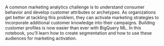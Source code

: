 A common marketing analytics challenge is to understand consumer behavior and develop customer attributes or archetypes. As organizations get better at tackling this problem, they can activate marketing strategies to incorporate additional customer knowledge into their campaigns. Building customer profiles is now easier than ever with BigQuery ML.  In this notebook, you’ll learn how to create segmentation and how to use these audiences for marketing activation.  